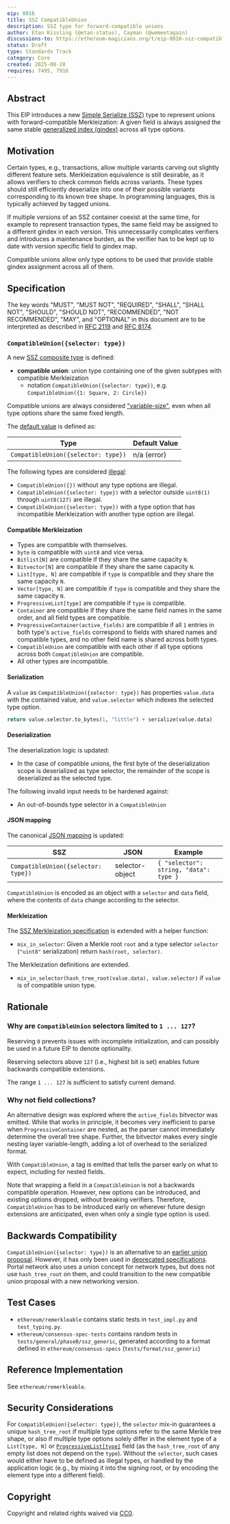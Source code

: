 ```yaml
---
eip: 8016
title: SSZ CompatibleUnion
description: SSZ type for forward-compatible unions
author: Etan Kissling (@etan-status), Cayman (@wemeetagain)
discussions-to: https://ethereum-magicians.org/t/eip-8016-ssz-compatibleunion/25275
status: Draft
type: Standards Track
category: Core
created: 2025-08-28
requires: 7495, 7916
---
```


## Abstract

This EIP introduces a new [Simple Serialize (SSZ)](https://github.com/ethereum/consensus-specs/blob/ad36024441cf910d428d03f87f331fbbd2b3e5f1/ssz/simple-serialize.md) type to represent unions with forward-compatible Merkleization: A given field is always assigned the same stable [generalized index (gindex)](https://github.com/ethereum/consensus-specs/blob/ad36024441cf910d428d03f87f331fbbd2b3e5f1/ssz/merkle-proofs.md#generalized-merkle-tree-index) across all type options.

## Motivation

Certain types, e.g., transactions, allow multiple variants carving out slightly different feature sets. Merkleization equivalence is still desirable, as it allows verifiers to check common fields across variants. These types should still efficiently deserialize into one of their possible variants corresponding to its known tree shape. In programming languages, this is typically achieved by tagged unions.

If multiple versions of an SSZ container coexist at the same time, for example to represent transaction types, the same field may be assigned to a different gindex in each version. This unnecessarily complicates verifiers and introduces a maintenance burden, as the verifier has to be kept up to date with version specific field to gindex map.

Compatible unions allow only type options to be used that provide stable gindex assignment across all of them.

## Specification

The key words "MUST", "MUST NOT", "REQUIRED", "SHALL", "SHALL NOT", "SHOULD", "SHOULD NOT", "RECOMMENDED", "NOT RECOMMENDED", "MAY", and "OPTIONAL" in this document are to be interpreted as described in [RFC 2119](https://www.rfc-editor.org/rfc/rfc2119) and [RFC 8174](https://www.rfc-editor.org/rfc/rfc8174).

### `CompatibleUnion({selector: type})`

A new [SSZ composite type](https://github.com/ethereum/consensus-specs/blob/ad36024441cf910d428d03f87f331fbbd2b3e5f1/ssz/simple-serialize.md#composite-types) is defined:

- **compatible union**: union type containing one of the given subtypes with compatible Merkleization
  - notation `CompatibleUnion({selector: type})`, e.g. `CompatibleUnion({1: Square, 2: Circle})`

Compatible unions are always considered ["variable-size"](https://github.com/ethereum/consensus-specs/blob/ad36024441cf910d428d03f87f331fbbd2b3e5f1/ssz/simple-serialize.md#variable-size-and-fixed-size), even when all type options share the same fixed length.

The [default value](https://github.com/ethereum/consensus-specs/blob/ad36024441cf910d428d03f87f331fbbd2b3e5f1/ssz/simple-serialize.md#default-values) is defined as:

| Type                                | Default Value |
| ----------------------------------- | ------------- |
| `CompatibleUnion({selector: type})` | n/a (error)   |

The following types are considered [illegal](https://github.com/ethereum/consensus-specs/blob/ad36024441cf910d428d03f87f331fbbd2b3e5f1/ssz/simple-serialize.md#illegal-types):

- `CompatibleUnion({})` without any type options are illegal.
- `CompatibleUnion({selector: type})` with a selector outside `uint8(1)` through `uint8(127)` are illegal.
- `CompatibleUnion({selector: type})` with a type option that has incompatible Merkleization with another type option are illegal.

#### Compatible Merkleization

- Types are compatible with themselves.
- `byte` is compatible with `uint8` and vice versa.
- `Bitlist[N]` are compatible if they share the same capacity `N`.
- `Bitvector[N]` are compatible if they share the same capacity `N`.
- `List[type, N]` are compatible if `type` is compatible and they share the same capacity `N`.
- `Vector[type, N]` are compatible if `type` is compatible and they share the same capacity `N`.
- `ProgressiveList[type]` are compatible if `type` is compatible.
- `Container` are compatible if they share the same field names in the same order, and all field types are compatible.
- `ProgressiveContainer(active_fields)` are compatible if all `1` entries in both type's `active_fields` correspond to fields with shared names and compatible types, and no other field name is shared across both types.
- `CompatibleUnion` are compatible with each other if all type options across both `CompatibleUnion` are compatible.
- All other types are incompatible.

#### Serialization

A `value` as `CompatibleUnion({selector: type})` has properties `value.data` with the contained value, and `value.selector` which indexes the selected type option.

```python
return value.selector.to_bytes(1, "little") + serialize(value.data)
```

#### Deserialization

The deserialization logic is updated:

- In the case of compatible unions, the first byte of the deserialization scope is deserialized as type selector, the remainder of the scope is deserialized as the selected type.

The following invalid input needs to be hardened against:

- An out-of-bounds type selector in a `CompatibleUnion`

#### JSON mapping

The canonical [JSON mapping](https://github.com/ethereum/consensus-specs/blob/ad36024441cf910d428d03f87f331fbbd2b3e5f1/ssz/simple-serialize.md#json-mapping) is updated:

| SSZ                                 | JSON            | Example                                |
| ----------------------------------- | --------------- | -------------------------------------- |
| `CompatibleUnion({selector: type})` | selector-object | `{ "selector": string, "data": type }` |

`CompatibleUnion` is encoded as an object with a `selector` and `data` field, where the contents of `data` change according to the selector.

#### Merkleization

The [SSZ Merkleization specification](https://github.com/ethereum/consensus-specs/blob/ad36024441cf910d428d03f87f331fbbd2b3e5f1/ssz/simple-serialize.md#merkleization) is extended with a helper function:

- `mix_in_selector`: Given a Merkle root `root` and a type selector `selector` (`"uint8"` serialization) return `hash(root, selector)`.

The Merkleization definitions are extended.

- `mix_in_selector(hash_tree_root(value.data), value.selector)` if `value` is of compatible union type.

## Rationale

### Why are `CompatibleUnion` selectors limited to `1 ... 127`?

Reserving `0` prevents issues with incomplete initialization, and can possibly be used in a future EIP to denote optionality.

Reserving selectors above `127` (i.e., highest bit is set) enables future backwards compatible extensions.

The range `1 ... 127` is sufficient to satisfy current demand.

### Why not field collections?

An alternative design was explored where the `active_fields` bitvector was emitted. While that works in principle, it becomes very inefficient to parse when `ProgressiveContainer` are nested, as the parser cannot immediately determine the overall tree shape. Further, the bitvector makes every single nesting layer variable-length, adding a lot of overhead to the serialized format.

With `CompatibleUnion`, a tag is emitted that tells the parser early on what to expect, including for nested fields.

Note that wrapping a field in a `CompatibleUnion` is not a backwards compatible operation. However, new options can be introduced, and existing options dropped, without breaking verifiers. Therefore, `CompatibleUnion` has to be introduced early on wherever future design extensions are anticipated, even when only a single type option is used.

## Backwards Compatibility

`CompatibleUnion({selector: type})` is an alternative to an [earlier union proposal](https://github.com/ethereum/consensus-specs/blob/ad36024441cf910d428d03f87f331fbbd2b3e5f1/ssz/simple-serialize.md#composite-types). However, it has only been used in [deprecated specifications](https://github.com/ethereum/consensus-specs/blob/ad36024441cf910d428d03f87f331fbbd2b3e5f1/specs/_deprecated/sharding/beacon-chain.md). Portal network also uses a union concept for network types, but does not use `hash_tree_root` on them, and could transition to the new compatible union proposal with a new networking version.

## Test Cases

- `ethereum/remerkleable` contains static tests in `test_impl.py` and `test_typing.py`.
- `ethereum/consensus-spec-tests` contains random tests in `tests/general/phase0/ssz_generic`, generated according to a format defined in `ethereum/consensus-specs` (`tests/format/ssz_generic`)

## Reference Implementation

See `ethereum/remerkleable`.

## Security Considerations

For `CompatibleUnion({selector: type})`, the `selector` mix-in guarantees a unique `hash_tree_root` if multiple type options refer to the same Merkle tree shape, or also if multiple type options solely differ in the element type of a `List[type, N]` or [`ProgressiveList[type]`](./eip-7916.md) field (as the `hash_tree_root` of any empty list does not depend on the `type`). Without the `selector`, such cases would either have to be defined as illegal types, or handled by the application logic (e.g., by mixing it into the signing root, or by encoding the element type into a different field).

## Copyright

Copyright and related rights waived via [CC0](../LICENSE.md).
